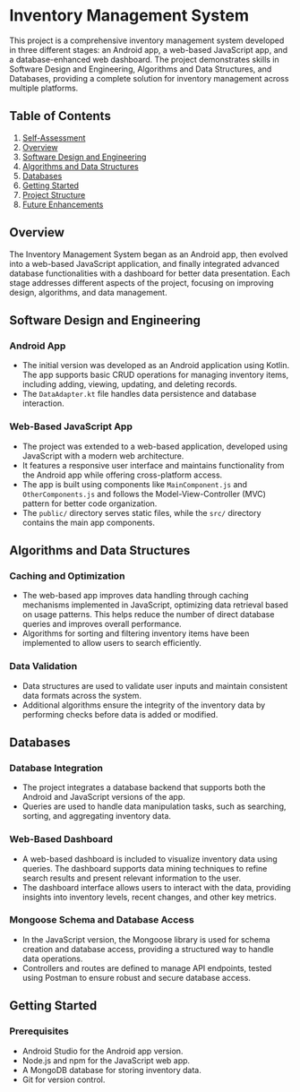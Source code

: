 # Inventory Management System

This project is a comprehensive inventory management system developed in three different stages: an Android app, a web-based JavaScript app, and a database-enhanced web dashboard. The project demonstrates skills in Software Design and Engineering, Algorithms and Data Structures, and Databases, providing a complete solution for inventory management across multiple platforms.

## Table of Contents
1. [Self-Assessment](self-assessment.html)
2. [Overview](#overview)
3. [Software Design and Engineering](#software-design-and-engineering)
4. [Algorithms and Data Structures](#algorithms-and-data-structures)
5. [Databases](#databases)
6. [Getting Started](#getting-started)
7. [Project Structure](#project-structure)
8. [Future Enhancements](#future-enhancements)


## Overview

The Inventory Management System began as an Android app, then evolved into a web-based JavaScript application, and finally integrated advanced database functionalities with a dashboard for better data presentation. Each stage addresses different aspects of the project, focusing on improving design, algorithms, and data management.

## Software Design and Engineering

### Android App
- The initial version was developed as an Android application using Kotlin. The app supports basic CRUD operations for managing inventory items, including adding, viewing, updating, and deleting records.
- The `DataAdapter.kt` file handles data persistence and database interaction.

### Web-Based JavaScript App
- The project was extended to a web-based application, developed using JavaScript with a modern web architecture.
- It features a responsive user interface and maintains functionality from the Android app while offering cross-platform access.
- The app is built using components like `MainComponent.js` and `OtherComponents.js` and follows the Model-View-Controller (MVC) pattern for better code organization.
- The `public/` directory serves static files, while the `src/` directory contains the main app components.

## Algorithms and Data Structures

### Caching and Optimization
- The web-based app improves data handling through caching mechanisms implemented in JavaScript, optimizing data retrieval based on usage patterns. This helps reduce the number of direct database queries and improves overall performance.
- Algorithms for sorting and filtering inventory items have been implemented to allow users to search efficiently.

### Data Validation
- Data structures are used to validate user inputs and maintain consistent data formats across the system.
- Additional algorithms ensure the integrity of the inventory data by performing checks before data is added or modified.

## Databases

### Database Integration
- The project integrates a database backend that supports both the Android and JavaScript versions of the app.
- Queries are used to handle data manipulation tasks, such as searching, sorting, and aggregating inventory data.

### Web-Based Dashboard
- A web-based dashboard is included to visualize inventory data using queries. The dashboard supports data mining techniques to refine search results and present relevant information to the user.
- The dashboard interface allows users to interact with the data, providing insights into inventory levels, recent changes, and other key metrics.

### Mongoose Schema and Database Access
- In the JavaScript version, the Mongoose library is used for schema creation and database access, providing a structured way to handle data operations.
- Controllers and routes are defined to manage API endpoints, tested using Postman to ensure robust and secure database access.

## Getting Started

### Prerequisites
- Android Studio for the Android app version.
- Node.js and npm for the JavaScript web app.
- A MongoDB database for storing inventory data.
- Git for version control.
